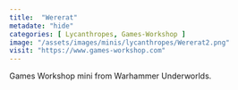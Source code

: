 ```yaml
---
title:  "Wererat"
metadate: "hide"
categories: [ Lycanthropes, Games-Workshop ]
image: "/assets/images/minis/lycanthropes/Wererat2.png"
visit: "https://www.games-workshop.com"
---
```

Games Workshop mini from Warhammer Underworlds. 